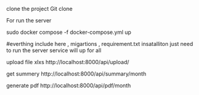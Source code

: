clone the project 
Git clone <link>

For run the server

sudo docker compose -f docker-compose.yml up

#everthing include here , migartions , requirement.txt insatalliton just need to run the server service will up for all 

upload file xlxs
http://localhost:8000/api/upload/

get summery
http://localhost:8000/api/summary/month

generate pdf
http://localhost:8000/api/pdf/month
